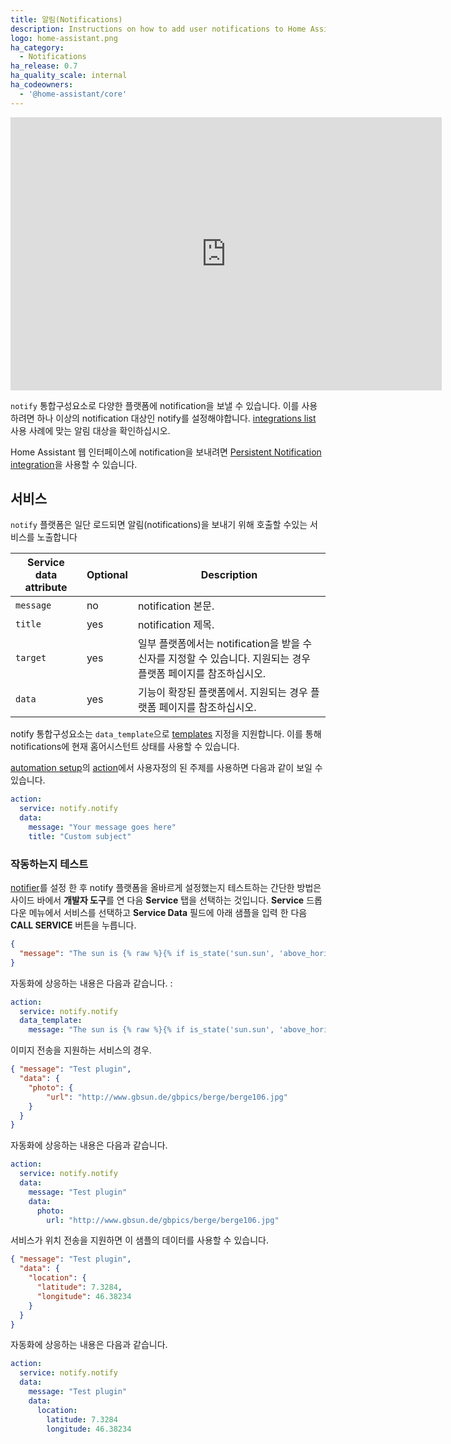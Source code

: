 ```yaml
---
title: 알림(Notifications)
description: Instructions on how to add user notifications to Home Assistant.
logo: home-assistant.png
ha_category:
  - Notifications
ha_release: 0.7
ha_quality_scale: internal
ha_codeowners:
  - '@home-assistant/core'
---
```


<div class='videoWrapper'>
<iframe width="690" height="437" src="https://www.youtube.com/embed/WxvXQ8ShbEU" frameborder="0" allow="accelerometer; autoplay; encrypted-media; gyroscope; picture-in-picture" allowfullscreen></iframe>
</div>

`notify` 통합구성요소로 다양한 플랫폼에 notification을 보낼 수 있습니다. 이를 사용하려면 하나 이상의 notification 대상인 notify를 설정해야합니다. [integrations list](/integrations/#notifications) 사용 사례에 맞는 알림 대상을 확인하십시오.

Home Assistant 웹 인터페이스에 notification을 보내려면 [Persistent Notification integration](/integrations/persistent_notification/)을 사용할 수 있습니다.

## 서비스

`notify` 플랫폼은 일단 로드되면 알림(notifications)을 보내기 위해 호출할 수있는 서비스를 노출합니다

| Service data attribute | Optional | Description |
| ---------------------- | -------- | ----------- |
| `message`              |       no | notification 본문.
| `title`                |      yes | notification 제목.
| `target`               |      yes | 일부 플랫폼에서는 notification을 받을 수신자를 지정할 수 있습니다. 지원되는 경우 플랫폼 페이지를 참조하십시오.
| `data`                 |      yes | 기능이 확장된 플랫폼에서. 지원되는 경우 플랫폼 페이지를 참조하십시오.

notify 통합구성요소는 `data_template`으로 [templates](/topics/templating/) 지정을 지원합니다. 
이를 통해 notifications에 현재 홈어시스턴트 상태를 사용할 수 있습니다.

[automation setup](/getting-started/automation/)의 [action](/getting-started/automation-action/)에서 사용자정의 된 주제를 사용하면 다음과 같이 보일 수 있습니다.

```yaml
action:
  service: notify.notify
  data:
    message: "Your message goes here"
    title: "Custom subject"
```

### 작동하는지 테스트

[notifier](/integrations/#notifications)를 설정 한 후 notify 플랫폼을 올바르게 설정했는지 테스트하는 간단한 방법은 사이드 바에서 **개발자 도구**를 연 다음 **Service** 탭을 선택하는 것입니다. **Service** 드롭 다운 메뉴에서 서비스를 선택하고 **Service Data** 필드에 아래 샘플을 입력 한 다음 **CALL SERVICE** 버튼을 누릅니다.

```json
{
  "message": "The sun is {% raw %}{% if is_state('sun.sun', 'above_horizon') %}up{% else %}down{% endif %}{% endraw %}!"
}
```

자동화에 상응하는 내용은 다음과 같습니다. :

```yaml
action:
  service: notify.notify
  data_template:
    message: "The sun is {% raw %}{% if is_state('sun.sun', 'above_horizon') %}up{% else %}down{% endif %}{% endraw %}!"
```

이미지 전송을 지원하는 서비스의 경우.

```json
{ "message": "Test plugin",
  "data": {
    "photo": {
        "url": "http://www.gbsun.de/gbpics/berge/berge106.jpg"
    }
  }
}
```

자동화에 상응하는 내용은 다음과 같습니다.

```yaml
action:
  service: notify.notify
  data:
    message: "Test plugin"
    data:
      photo:
        url: "http://www.gbsun.de/gbpics/berge/berge106.jpg"
```


서비스가 위치 전송을 지원하면 이 샘플의 데이터를 사용할 수 있습니다.

```json
{ "message": "Test plugin",
  "data": {
    "location": {
      "latitude": 7.3284,
      "longitude": 46.38234
    }
  }
}
```

자동화에 상응하는 내용은 다음과 같습니다.

```yaml
action:
  service: notify.notify
  data:
    message: "Test plugin"
    data:
      location:
        latitude: 7.3284
        longitude: 46.38234
```
